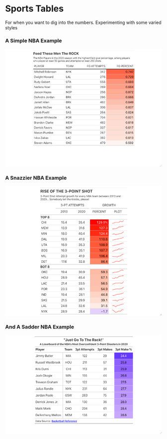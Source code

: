 # Sports Tables

For when you want to dig into the numbers. Experimenting with some varied styles

### A Simple NBA Example

![](https://raw.githubusercontent.com/MikeCalabro/sports-tables/master/NBA%20Basketball/Week%202%20-%202020's%20Highest%20Field%20Goal%20%25/field_goal_finishers.png)

### A Snazzier NBA Example

![](https://raw.githubusercontent.com/MikeCalabro/sports-tables/master/NBA%20Basketball/Week%203%20-%20NBA%20Teams%203pt%20Progression/growth_of_three_pointer.png)

### And A Sadder NBA Example

![](https://raw.githubusercontent.com/MikeCalabro/sports-tables/master/NBA%20Basketball/Week%201%20-%202020's%20Worst%203pt%20Shooters/overconfident_three_pt_shooters.png)
